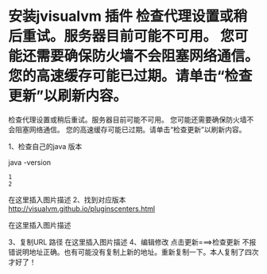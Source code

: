 # 安装jvisualvm 插件  检查代理设置或稍后重试。服务器目前可能不可用。 您可能还需要确保防火墙不会阻塞网络通信。 您的高速缓存可能已过期。请单击“检查更新”以刷新内容。

检查代理设置或稍后重试。服务器目前可能不可用。 您可能还需要确保防火墙不会阻塞网络通信。 您的高速缓存可能已过期。请单击“检查更新”以刷新内容。

1、检查自己的java 版本

java -version

    1
    2

在这里插入图片描述
2、找到对应版本
http://visualvm.github.io/pluginscenters.html

在这里插入图片描述

3、复制URL 路径
在这里插入图片描述
4、编辑修改
点击更新===>检查更新 不报错说明地址正确。也有可能没有复制上新的地址。重新复制一下。本人复制了四次才好了！

